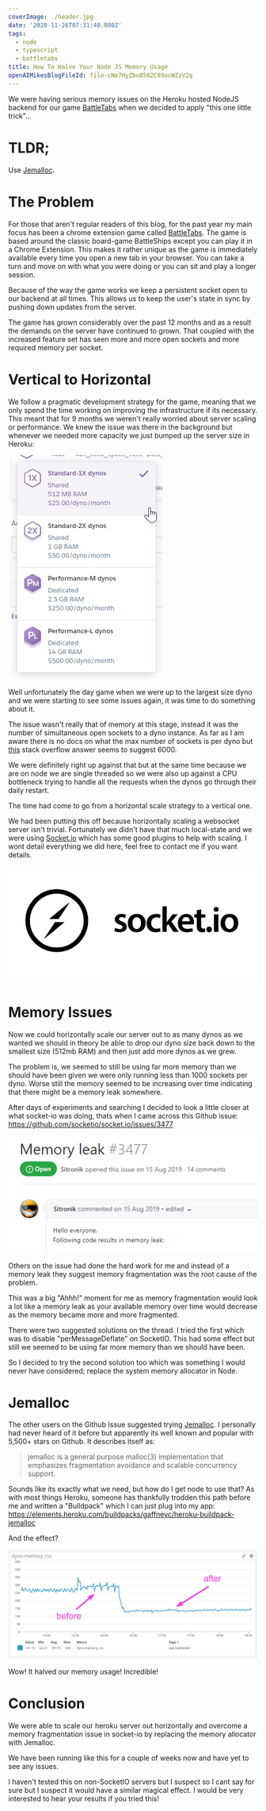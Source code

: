 ```yaml
---
coverImage: ./header.jpg
date: '2020-11-26T07:31:40.000Z'
tags:
  - node
  - typescript
  - battletabs
title: How To Halve Your Node JS Memory Usage
openAIMikesBlogFileId: file-cNe7HyZbu8582C89ocWZzV2q
---
```


We were having serious memory issues on the Heroku hosted NodeJS backend for our game [BattleTabs](https://battletabs.com) when we decided to apply "this one little trick"...

<!-- more -->

# TLDR;

Use [Jemalloc](https://github.com/jemalloc/jemalloc).

# The Problem

For those that aren't regular readers of this blog, for the past year my main focus has been a chrome extension game called [BattleTabs](https://battletabs.com). The game is based around the classic board-game BattleShips except you can play it in a Chrome Extension. This makes it rather unique as the game is immediately available every time you open a new tab in your browser. You can take a turn and move on with what you were doing or you can sit and play a longer session.

Because of the way the game works we keep a persistent socket open to our backend at all times. This allows us to keep the user's state in sync by pushing down updates from the server.

The game has grown considerably over the past 12 months and as a result the demands on the server have continued to grown. That coupled with the increased feature set has seen more and more open sockets and more required memory per socket.

# Vertical to Horizontal

We follow a pragmatic development strategy for the game, meaning that we only spend the time working on improving the infrastructure if its necessary. This meant that for 9 months we weren't really worried about server scaling or performance. We knew the issue was there in the background but whenever we needed more capacity we just bumped up the server size in Heroku:

![](./heroku-dyno-sizes.png)

Well unfortunately the day game when we were up to the largest size dyno and we were starting to see some issues again, it was time to do something about it.

The issue wasn't really that of memory at this stage, instead it was the number of simultaneous open sockets to a dyno instance. As far as I am aware there is no docs on what the max number of sockets is per dyno but [this](https://stackoverflow.com/questions/25118381/websocket-concurrent-connections-limit-on-heroku) stack overflow answer seems to suggest 6000.

We were definitely right up against that but at the same time because we are on node we are single threaded so we were also up against a CPU bottleneck trying to handle all the requests when the dynos go through their daily restart.

The time had come to go from a horizontal scale strategy to a vertical one.

We had been putting this off because horizontally scaling a websocket server isn't trivial. Fortunately we didn't have that much local-state and we were using [Socket.io](https://socket.io/) which has some good plugins to help with scaling. I wont detail everything we did here, feel free to contact me if you want details.

![](./socketio.jpg)

# Memory Issues

Now we could horizontally scale our server out to as many dynos as we wanted we should in theory be able to drop our dyno size back down to the smallest size (512mb RAM) and then just add more dynos as we grew.

The problem is, we seemed to still be using far more memory than we should have been given we were only running less than 1000 sockets per dyno. Worse still the memory seemed to be increasing over time indicating that there might be a memory leak somewhere.

After days of experiments and searching I decided to look a little closer at what socket-io was doing, thats when I came across this Github issue: https://github.com/socketio/socket.io/issues/3477

![](./mem-leak.png)

Others on the issue had done the hard work for me and instead of a memory leak they suggest memory fragmentation was the root cause of the problem.

This was a big "Ahhh!" moment for me as memory fragmentation would look a lot like a memory leak as your available memory over time would decrease as the memory became more and more fragmented.

There were two suggested solutions on the thread. I tried the first which was to disable "perMessageDeflate" on SocketIO. This had some effect but still we seemed to be using far more memory than we should have been.

So I decided to try the second solution too which was something I would never have considered; replace the system memory allocator in Node.

# Jemalloc

The other users on the Github Issue suggested trying [Jemalloc](https://github.com/jemalloc/jemalloc). I personally had never heard of it before but apparently its well known and popular with 5,500+ stars on Github. It describes itself as:

> jemalloc is a general purpose malloc(3) implementation that emphasizes fragmentation avoidance and scalable concurrency support.

Sounds like its exactly what we need, but how do I get node to use that? As with most things Heroku, someone has thankfully trodden this path before me and written a "Buildpack" which I can just plug into my app: https://elements.heroku.com/buildpacks/gaffneyc/heroku-buildpack-jemalloc

And the effect?

![](./half-mem.png)

Wow! It halved our memory usage! Incredible!

# Conclusion

We were able to scale our heroku server out horizontally and overcome a memory fragmentation issue in socket-io by replacing the memory allocator with Jemalloc.

We have been running like this for a couple of weeks now and have yet to see any issues.

I haven't tested this on non-SocketIO servers but I suspect so I cant say for sure but I suspect it would have a similar magical effect. I would be very interested to hear your results if you tried this!
